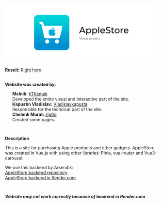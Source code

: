 <div id="header" align="center">
  <img src="./assets/banner.png"/>
</div>

<br>

<div>
    <b>Result:</b> <a href="https://htkzmak.github.io/AS-V_Project/" target="_blank">Right here</a>
</div>

<br>

**Website was created by:**

<ul style="list-style-type: none">
    <li>
        <strong>Melnik:</strong> <a href="https://github.com/hTKzmak" target="_blank">hTKzmak</a><br>
        Developed the entire visual and interactive part of the site.
    </li>
    <li>
        <strong>Kapustin Vladislav:</strong> <a href="https://github.com/Vladislavkapusta" target="_blank">Vladislavkapusta</a><br>
        Responsible for the technical part of the site.
    </li>
    <li>
        <strong>Chelenk Murat:</strong> <a href="https://github.com/zip0d" target="_blank">zip0d</a><br>
        Created some pages.
    </li>
</ul>

<br>

**Description**

<p>This is a site for purchasing Apple products and other gadgets. AppleStore was created in Vue.js with using other libraries: Pinia, vue-router and Vue3-carousel.</p>

<p>We use this backend by Arsen4ik: 
<br>
    <a href="https://github.com/Arsen4ik/apple-store-backend" target="_blank">AppleStore backend repository</a>
<br>
    <a href="https://angular-final-project-backend.onrender.com/" target="_blank">AppleStore backend in Render.com</a>
</p>

<br>

<b><i>Website may not work correctly because of backend in Render.com</i></b>